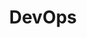 ---
title: "DevOps"
weight: 6
links:
- title: "How to create a custom Jenkins Pipeline DSL"
  link: "https://lanwen.ru/posts/jenkins-custom-pipeline-dsl/"
- title: "Keep a changelog"
  link: "https://keepachangelog.com/en/1.0.0/"
- title: "How are docker images built? A look into the Linux overlay file-systems and the OCI specification"
  link: "https://dev.to/napicella/how-are-docker-images-built-a-look-into-the-linux-overlay-file-systems-and-the-oci-specification-175n"
- title: "Book: Site Reliability Engineering - How Google Runs Production Systems"
  link: "https://sre.google/sre-book/table-of-contents/"
- title: "Book: The Site Reliability Workbook - Practical Ways to Implement SRE"
  link: "https://sre.google/sre-book/table-of-contents/"
- title: "A successful Git branching model"
  link: "https://nvie.com/posts/a-successful-git-branching-model/"
---